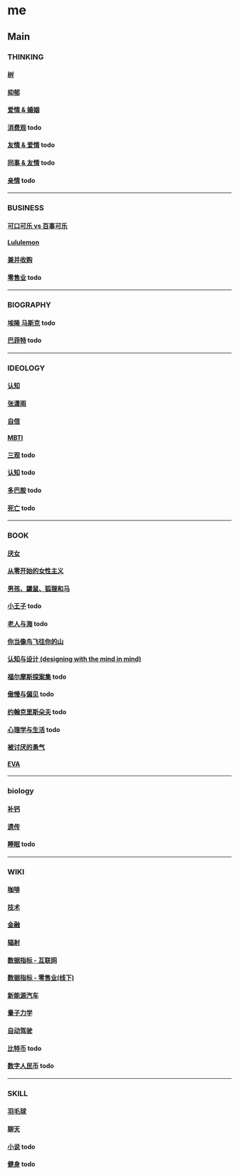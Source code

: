 # me

## Main

### THINKING

#### [树](main/the-tree.md)

#### [抑郁](main/depression.md)

#### [爱情 & 婚姻](main/love-and-marriage.md)

#### [消费观](main/consumption-concept.md) todo

#### [友情 & 爱情](main/friendship-and-love.md) todo

#### [同事 & 友情](main/colleague-and-friendship.md) todo

#### [亲情](main/parentage.md) todo

---

### BUSINESS

#### [可口可乐 vs 百事可乐](main/coke.md)

#### [Lululemon](main/lululemon.md)

#### [兼并收购](main/takeover.md)

#### [零售业](main/retail.md) todo

---

### BIOGRAPHY

#### [埃隆 马斯克](main/elon-musk.md) todo

#### [巴菲特](main/_.md) todo

---

### IDEOLOGY

#### [认知](main/cognitive.md)

#### [张潇雨](main/zhangxiaoyu.md)

#### [自信](main/confident.md)

#### [MBTI](main/mbti.md)

#### [三观](main/.md) todo

#### [认知](main/perceive.md) todo

#### [多巴胺](main/.md) todo

#### [死亡](main/death.md) todo

---


### BOOK

#### [厌女](main/misogyny.md)

#### [从零开始的女性主义](main/feminism-from-scratch.md)

#### [男孩、鼹鼠、狐狸和马](main/the-boy-the-mole-the-fox-the-horse.md)

#### [小王子](_.md) todo

#### [老人与海](_.md) todo

#### [你当像鸟飞往你的山](main/educated.md)

#### [认知与设计 (designing with the mind in mind)](main/designing-with-the-mind-in-mind.md)

#### [福尔摩斯探案集](_) todo

#### [傲慢与偏见](_) todo

#### [约翰克里斯朵夫](_) todo

#### [心理学与生活](main/psychology-and-life.md) todo

#### [被讨厌的勇气](main/courage-to-be-disliked.md)

#### [EVA](main/eva.md)

---

### biology

#### [补钙](main/calcium.md)

#### [遗传](main/genetic.md)

#### [睡眠](main/sleep.md) todo

---

### WIKI

#### [咖啡](main/coffee.md)

#### [技术](https://github.com/sung1011/note)

#### [金融](main/finance.md)

#### [辐射](main/radiation.md)

#### [数据指标 - 互联网](main/data-indicator-internet.md)

#### [数据指标 - 零售业(线下)](main/data-indicator-retail-offline.md)

#### [新能源汽车](main/new-energy-vehicle.md)

#### [量子力学](main/quantum-mechanics.md)

#### [自动驾驶](main/.md)

#### [比特币](_.md) todo

#### [数字人民币](main/e-cny.md) todo

---

### SKILL

#### [羽毛球](main/badminton.md)

#### [聊天](main/chat.md)

#### [小说](main/novel.md) todo

#### [健身](main/_.md) todo